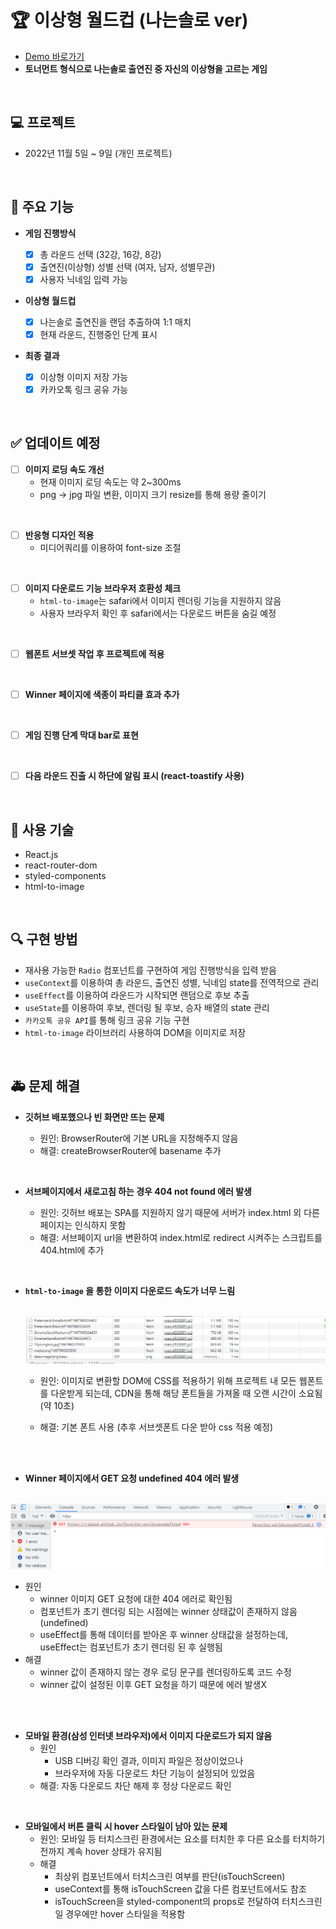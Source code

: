 # 🏆 이상형 월드컵 (나는솔로 ver)

- [Demo 바로가기](https://rigood.github.io/favorite-worldcup)
- **토너먼트 형식으로 나는솔로 출연진 중 자신의 이상형을 고르는 게임**

<br>

## 💻 프로젝트

- 2022년 11월 5일 ~ 9일 (개인 프로젝트)

<br>

## 📌 주요 기능

- **게임 진행방식**

  - [x] 총 라운드 선택 (32강, 16강, 8강)
  - [x] 출연진(이상형) 성별 선택 (여자, 남자, 성별무관)
  - [x] 사용자 닉네임 입력 가능

- **이상형 월드컵**

  - [x] 나는솔로 출연진을 랜덤 추출하여 1:1 매치
  - [x] 현재 라운드, 진행중인 단계 표시

- **최종 결과**
  - [x] 이상형 이미지 저장 가능
  - [x] 카카오톡 링크 공유 가능

<br>

## ✅ 업데이트 예정

- [ ] **이미지 로딩 속도 개선**
  - 현재 이미지 로딩 속도는 약 2~300ms
  - png -> jpg 파일 변환, 이미지 크기 resize를 통해 용량 줄이기

<br>

- [ ] **반응형 디자인 적용**
  - 미디어쿼리를 이용하여 font-size 조절

<br>

- [ ] **이미지 다운로드 기능 브라우저 호환성 체크**
  - `html-to-image`는 safari에서 이미지 렌더링 기능을 지원하지 않음
  - 사용자 브라우저 확인 후 safari에서는 다운로드 버튼을 숨길 예정

<br>

- [ ] **웹폰트 서브셋 작업 후 프로젝트에 적용**

<br>

- [ ] **Winner 페이지에 색종이 파티클 효과 추가**

<br>

- [ ] **게임 진행 단계 막대 bar로 표현**

<br>

- [ ] **다음 라운드 진출 시 하단에 알림 표시 (react-toastify 사용)**

<br>

## 🔨 사용 기술

- React.js
- react-router-dom
- styled-components
- html-to-image

<br>

## 🔍 구현 방법

- 재사용 가능한 `Radio` 컴포넌트를 구현하여 게임 진행방식을 입력 받음
- `useContext`를 이용하여 총 라운드, 출연진 성별, 닉네임 state를 전역적으로 관리
- `useEffect`를 이용하여 라운드가 시작되면 랜덤으로 후보 추출
- `useState`를 이용하여 후보, 렌더링 될 후보, 승자 배열의 state 관리
- `카카오톡 공유 API`를 통해 링크 공유 기능 구현
- `html-to-image` 라이브러리 사용하여 DOM을 이미지로 저장

<br>

## 🚑 문제 해결

- **깃허브 배포했으나 빈 화면만 뜨는 문제**

  - 원인: BrowserRouter에 기본 URL을 지정해주지 않음
  - 해결: createBrowserRouter에 basename 추가

<br>

- **서브페이지에서 새로고침 하는 경우 404 not found 에러 발생**

  - 원인: 깃허브 배포는 SPA를 지원하지 않기 때문에 서버가 index.html 외 다른 페이지는 인식하지 못함
  - 해결: 서브페이지 url을 변환하여 index.html로 redirect 시켜주는 스크립트를 404.html에 추가

<br>

- **`html-to-image` 을 통한 이미지 다운로드 속도가 너무 느림**

  <br>

  <img src="./public/assets/readme/loadingspeed.png">

  <br>

  - 원인: 이미지로 변환할 DOM에 CSS를 적용하기 위해 프로젝트 내 모든 웹폰트를 다운받게 되는데, CDN을 통해 해당 폰트들을 가져올 때 오랜 시간이 소요됨 (약 10초)

  - 해결: 기본 폰트 사용 (추후 서브셋폰트 다운 받아 css 적용 예정)

<br>
<br>

- **Winner 페이지에서 GET 요청 undefined 404 에러 발생**

<br>

  <img src="./public/assets/readme/winner404error.png" >

<br>

- 원인
  - winner 이미지 GET 요청에 대한 404 에러로 확인됨
  - 컴포넌트가 초기 렌더링 되는 시점에는 winner 상태값이 존재하지 않음(undefined)
  - useEffect를 통해 데이터를 받아온 후 winner 상태값을 설정하는데, useEffect는 컴포넌트가 초기 렌더링 된 후 실행됨
- 해결
  - winner 값이 존재하지 않는 경우 로딩 문구를 렌더링하도록 코드 수정
  - winner 값이 설정된 이후 GET 요청을 하기 때문에 에러 발생X

<br>
<br>

- **모바일 환경(삼성 인터넷 브라우저)에서 이미지 다운로드가 되지 않음**
  - 원인
    - USB 디버깅 확인 결과, 이미지 파일은 정상이었으나
    - 브라우저에 자동 다운로드 차단 기능이 설정되어 있었음
  - 해결: 자동 다운로드 차단 해제 후 정상 다운로드 확인

<br>

- **모바일에서 버튼 클릭 시 hover 스타일이 남아 있는 문제**
  - 원인: 모바일 등 터치스크린 환경에서는 요소를 터치한 후 다른 요소를 터치하기 전까지 계속 hover 상태가 유지됨
  - 해결
    - 최상위 컴포넌트에서 터치스크린 여부를 판단(isTouchScreen)
    - useContext를 통해 isTouchScreen 값을 다른 컴포넌트에서도 참조
    - isTouchScreen을 styled-component의 props로 전달하여 터치스크린일 경우에만 hover 스타일을 적용함
